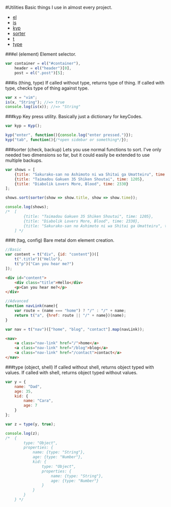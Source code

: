 #Utilities
Basic things I use in almost every project.

* [el](#el-element)
* [is](#is-thing-type)
* [kyp](#kyp)
* [sorter](#sorter-check-backup)
* [t](#t-tag-config)
* [type](#type-object-shell)

###el (element)
Element selector.

```javascript
var container = el("#container"),
    header = el("header")[0],
    post = el(".post")[5];
```

###is (thing, type)
If called without type, returns type of thing. If called with type, checks type of thing against type.

```javascript
var x = "vim";
is(x, "String"); //=> true
console.log(is(x)); //=> "String"
```

###kyp
Key press utility. Basically just a dictionary for keyCodes.

```javascript
var kyp = Kyp();

kyp("enter", function(){console.log("enter pressed.")});
kyp("tab", function(){/*open sidebar or something*/});
```

###sorter (check, backup)
Lets you use normal functions to sort. I've only needed two dimensions so far, but it could easily be extended to use multiple backups.

```javascript
var shows = [
    {title: "Sakurako-san no Ashimoto ni wa Shitai ga Umatteiru", time: 2330},
    {title: "Taimadou Gakuen 35 Shiken Shoutai", time: 1205},
    {title: "Diabolik Lovers More, Blood", time: 2330}
];

shows.sort(sorter(show => show.title, show => show.time));

console.log(shows);
/*  [
        {title: "Taimadou Gakuen 35 Shiken Shoutai", time: 1205},
        {title: "Diabolik Lovers More, Blood", time: 2330},
        {title: "Sakurako-san no Ashimoto ni wa Shitai ga Umatteiru", time: 2330},
    ] */

```

###t (tag, config)
Bare metal dom element creation.

```javascript
//Basic
var content = t("div", {id: "content"})([
    t(".title")("Hello"),
    t("p")("Can you hear me?")
]);
```
```html
<div id="content">
    <div class="title">Hello</div>
    <p>Can you hear me?</p>
</div>
```
```javascript
//Advanced
function navLink(name){
    var route = (name === "home") ? "/" : "/" + name;
    return t("a", {href: route || "/" + name})(name);
}

var nav = t("nav")(["home", "blog", "contact"].map(navLink));
```
```html
<nav>
    <a class="nav-link" href="/">home</a>
    <a class="nav-link" href="/blog">blog</a>
    <a class="nav-link" href="/contact">contact</a>
</nav>
```

###type (object, shell)
If called without shell, returns object typed with values. If called with shell, returns object typed without values.

```javascript
var y = {
    name: "Dad",
    age: 35,
    kid: {
        name: "Cara",
        age: 7
    }
};

var z = type(y, true);

console.log(z);
/*  {
        type: "Object",
        properties: {
            name: {type: "String"},
            age: {type: "Number"},
            kid: {
                type: "Object",
                properties: {
                    name: {type: "String"},
                    age: {type: "Number"}
                }
            }
        }
    } */
```

